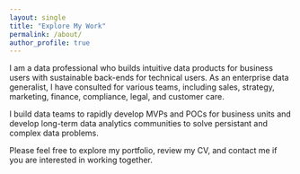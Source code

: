 ```yaml
---
layout: single
title: "Explore My Work"
permalink: /about/
author_profile: true
---
```

I am a data professional who builds intuitive data products for business users with sustainable back-ends for technical users. As an enterprise data generalist, I have consulted for various teams, including sales, strategy, marketing, finance, compliance, legal, and customer care.

I build data teams to rapidly develop MVPs and POCs for business units and develop long-term data analytics communities to solve persistant and complex data problems. 

Please feel free to explore my portfolio, review my CV, and contact me if you are interested in working together.